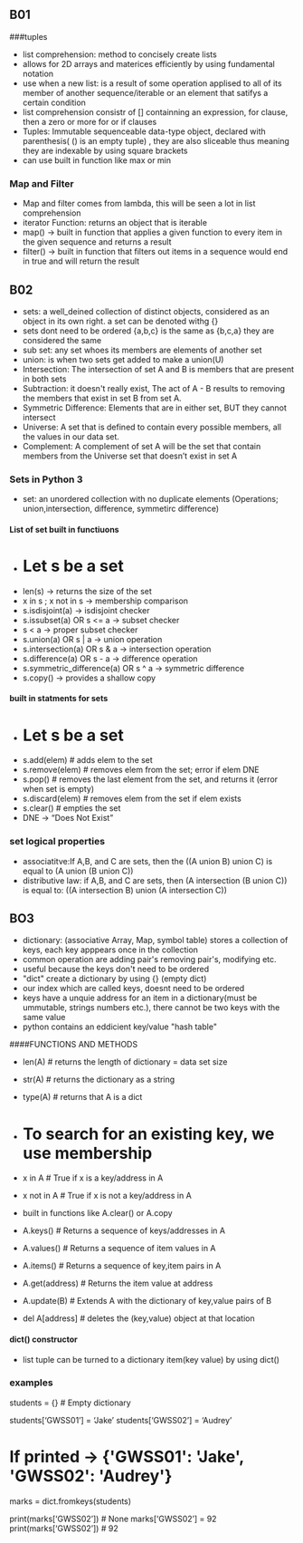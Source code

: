 
## B01

###tuples
- list comprehension: method to concisely create lists 
- allows for 2D arrays and materices efficiently by using fundamental notation 
- use when a new list: is a result of some operation applised to all of its member of another sequence/iterable or an element that satifys a certain condition 
- list comprehension consistr of [] containning an expression, for clause, then a zero or more for or if clauses
- Tuples: Immutable sequenceable data-type object, declared with parenthesis( () is an empty tuple) , they are also sliceable thus meaning they are indexable by using square brackets
- can use built in function like max or min

### Map and Filter
- Map and filter comes from lambda, this will be seen a lot in list comprehension 
- iterator Function: returns an object that is iterable 
- map() -> built in function that applies a given function to every item in the given sequence and returns a result
- filter() -> built in function that filters out items in a sequence would end in true and will return the result 

## B02
- sets: a well_deined collection of distinct objects, considered as an object in its own right. a set can be denoted withg {}
- sets dont need to be ordered {a,b,c} is the same as {b,c,a} they are considered the same 
- sub set: any set whoes its members are elements of another set 
- union: is when two sets get added to make a union(U)
- Intersection: The intersection of set A and B is members that are present in both sets
- Subtraction: it doesn't really exist, The act of A - B results to removing the members that exist in set B from set A.
- Symmetric Difference: Elements that are in either set, BUT they cannot intersect 
- Universe: A set that is defined to contain every possible members, all the values in our data set.
- Complement: A complement of set A will be the set that contain members from the Universe set that doesn’t exist in set A
 
### Sets in Python 3 
- set: an unordered collection with no duplicate elements (Operations; union,intersection, difference, symmetirc difference)

#### List of set built in functiuons 
- # Let s be a set
- len(s) → returns the size of the set
- x in s ; x not in s → membership comparison
- s.isdisjoint(a) → isdisjoint checker
-  s.issubset(a) OR s <= a → subset checker
- s < a → proper subset checker
- s.union(a) OR s | a → union operation
- s.intersection(a) OR s & a → intersection operation
- s.difference(a) OR s - a → difference operation
- s.symmetric_difference(a) OR s ^ a → symmetric difference
- s.copy() → provides a shallow copy

#### built in statments for sets 
- # Let s be a set
- s.add(elem) # adds elem to the set
- s.remove(elem) # removes elem from the set; error if elem DNE
- s.pop() # removes the last element from the set, and returns it (error when set is empty)
- s.discard(elem) # removes elem from the set if elem exists
- s.clear() # empties the set
- DNE → “Does Not Exist”

### set logical properties
- associatitve:If A,B, and C are sets, then the ((A union B) union C) is equal to (A union (B union C))
- distributive law: if A,B, and C are sets, then (A intersection (B union C)) is equal to:
((A intersection B) union (A intersection C))

## BO3
- dictionary: (associative Array, Map, symbol table) stores a collection of keys, each key apppears once in the collection 
- common operation are adding pair's removing pair's, modifying etc.
- useful because the keys don't need to be ordered  
- "dict" create a dictionary by using {} (empty dict)
- our index which are called keys, doesnt need to be ordered 
- keys have a unquie address for an item in a dictionary(must be ummutable, strings numbers etc.), there cannot be two keys with the same value 
- python contains an eddicient key/value "hash table"

####FUNCTIONS AND METHODS
- len(A) # returns the length of dictionary = data set size
- str(A) # returns the dictionary as a string
- type(A) # returns that A is a dict
- # To search for an existing key, we use membership
- x in A # True if x is a key/address in A
- x not in A # True if x is not a key/address in A

- built in functions like A.clear() or A.copy
- A.keys() # Returns a sequence of keys/addresses in A
- A.values() # Returns a sequence of item values in A
- A.items() # Returns a sequence of key,item pairs in A
- A.get(address) # Returns the item value at address
- A.update(B) # Extends A with the dictionary of key,value pairs of B
- del A[address] # deletes the (key,value) object at that location

#### dict() constructor 
- list tuple can be turned to a dictionary item(key value) by using dict()

### examples
students = {} # Empty dictionary

students[‘GWSS01’] = ‘Jake’
students[‘GWSS02’] = ‘Audrey’

# If printed → {'GWSS01': 'Jake', 'GWSS02': 'Audrey'}

marks = dict.fromkeys(students)

print(marks[‘GWSS02’]) # None
marks[‘GWSS02’] = 92
print(marks[‘GWSS02’]) # 92

